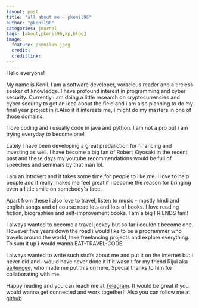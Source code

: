 ```yaml
---
layout: post
title: "all about me - pkenil96"
author: "pkenil96"
categories: journal
tags: [about,pkenil96,kp,blog]
image:
  feature: pkenil96.jpeg
  credit: 
  creditlink: 
---
```


Hello everyone!

My name is Kenil. I am a software developer, voracious reader and a tireless seeker of knowledge. I have profound interest in programming and cyber security. Currently i am doing a little research on cryptocurrencies and cyber security to get an idea about the field and i am also planning to do my final year project in it.Also if it interests me, i might do my masters in one of those domains.  

I love coding and i usually code in java and python. I am not a pro but i am trying everyday to become one!

Lately i have been developing a great predaliction for financing and investing as well. I have become a big fan of Robert Kiyosaki in the recent past and these days my youtube recommendations would be full of speeches and seminars by that man lol.

I am an introvert and it takes some time for people to like me. I love to help people and it really makes me feel great if i become the reason for bringing even a little smile on somebody's face.

Apart from these i also love to travel, listen to music - mostly hindi and english songs and of course read lots and lots of books. I love reading fiction, biographies and self-improvement books.
I am a big FRIENDS fan!!

I always wanted to become a travel jockey but so far i couldn't become one. However five years down the road i would like to be a programmer who travels around the world, take freelancing projects and explore everything. To sum it up i would wanna EAT-TRAVEL-CODE.

I always wanted to write such stuffs about me and put it on the internet but i never did and i would have never done it if it wasn't for my friend Rijul aka <a href="https://github.com/aarengee">aaRengee</a>, who made me put this on here. Special thanks to him for collaborating with me.


Happy reading and you can reach me at <a href="https://www.t.me/kenil96">Telegram</a>. It would be great if you would wanna get connected and work together!! Also you can follow me at <a href="https://www.github.com/pkenil96">github</a>
 
